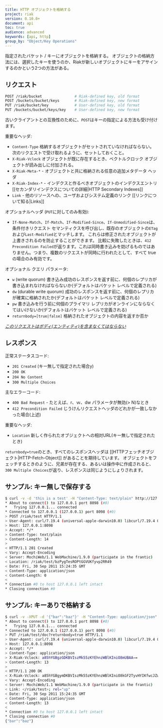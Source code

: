 ```yaml
---
title: HTTP オブジェクトを格納する
project: riak
version: 0.10.0+
document: api
toc: true
audience: advanced
keywords: [api, http]
group_by: "Object/Key Operations"
---
```


指定されたバケット / キーにオブジェクトを格納する。
オブジェクトの格納方法には、選択したキーを使うのか、Riakが新しいオブジェクトにキーをアサインするのかという2つの方法がある。

## リクエスト

```bash
POST /riak/bucket               # Riak-defined key, old format
POST /buckets/bucket/keys       # Riak-defined key, new format
PUT /riak/bucket/key            # User-defined key, old format
PUT /buckets/bucket/keys/key    # User-defined key, new format
```

古いクライアントとの互換性のために、`POST`はキーの指定による方法も受け付けます。

重要なヘッダ:

* `Content-Type` 格納するオブジェクトがセットされていなければならない。次のリクエストで受け取れるように、セットしておくこと。
* `X-Riak-Vclock` オブジェクトが既に存在するとき、ベクトルクロック オブジェクトが読み出しに付加される。
* `X-Riak-Meta-*` - オブジェクトと共に格納される任意の追加メタデータ ヘッダ
* `X-Riak-Index-*` - インデクスと作るべきオブジェクトのインデクスエントリ
[[セカンダリインデクスについての詳細|HTTP Secondary Indexes]]
* `Link` - 他のリソースへの、ユーザおよびシステム定義のリンク [[リンクについて知る|Links]]

オプショナルヘッダ (`PUT`に対してのみ有効):

* `If-None-Match`、`If-Match`、`If-Modified-Since`、`If-Unmodified-Since`は、条件付きリクエスト セマンティクスを呼び出し、既存のオブジェクトの`ETag`および`Last-Modified`とマッチします。
これらは修正されたオブジェクトが上書きされるのを防止することができます。
比較に失敗したときは、`412 Precondition Failed`が返ります。これは同時書き込みを妨げるものではありません。つまり、複数のリクエストが同時に行われたとして、すべて true の場合のみ有効です。

オプショナル クエリ パラメータ:

* `w` (write quorum) 書き込み成功のレスポンスを返す前に、何個のレプリカが書き込まれなければならないか(デフォルトはバケット レベルで定義される)
* `dw` (durable write quorum) 成功のレスポンスを返す前に、何個のレプリカが確実に格納されたか(デフォルトはバケット レベルで定義される)
* `pw` 書き込みを行う前に何個のプライマリ レプリカがオンラインにならなくてはいけないか(デフォルトはバケット レベルで定義される)
* `returnbody=[true|false]` 格納されたオブジェクトの内容を返すか否か

*<ins>このリクエストはボディ(エンティティ)を含まなくてはならない</ins>*

## レスポンス

正常ステータスコード:

* `201 Created` (キー無しで指定された場合y)
* `200 OK`
* `204 No Content`
* `300 Multiple Choices`

主なエラーコード:

* `400 Bad Request` - たとえば、r、ｗ、dw パラメータが無効(> N)なとき
* `412 Precondition Failed` じうけんリクエストヘッダのどれかが一致しなかった場合(上述)

重要なヘッダ:

* `Location` 新しく作られたオブジェクトへの相対URL(キー無しで指定されたとき)

`returnbody=true`のとき、すべてのレスポンスヘッダは [[HTTPフェッチオブジェクト|HTTP-Fetch-Object]] があることを期待しています。
オブジェクトをフェッチするときのように、兄弟が存在する、あるいは操作中に作成されると、`300 Multiple Choices`が返り、レスポンスは同じようにしょりされます。

## サンプル: キー無しで保存する

```bash
$ curl -v -d 'this is a test' -H "Content-Type: text/plain" http://127.0.0.1:8098/riak/test
* About to connect() to 127.0.0.1 port 8098 (#0)
*   Trying 127.0.0.1... connected
* Connected to 127.0.0.1 (127.0.0.1) port 8098 (#0)
> POST /riak/test HTTP/1.1
> User-Agent: curl/7.19.4 (universal-apple-darwin10.0) libcurl/7.19.4 OpenSSL/0.9.8l zlib/1.2.3
> Host: 127.0.0.1:8098
> Accept: */*
> Content-Type: text/plain
> Content-Length: 14
>
< HTTP/1.1 201 Created
< Vary: Accept-Encoding
< Server: MochiWeb/1.1 WebMachine/1.9.0 (participate in the frantic)
< Location: /riak/test/bzPygTesROPtGGVUKfyvp2RR49
< Date: Fri, 30 Sep 2011 15:24:35 GMT
< Content-Type: application/json
< Content-Length: 0
<
* Connection #0 to host 127.0.0.1 left intact
* Closing connection #0
```

## サンプル: キーありで格納する

```bash
$ curl -v -XPUT -d '{"bar":"baz"}' -H "Content-Type: application/json" -H "X-Riak-Vclock: a85hYGBgzGDKBVIszMk55zKYEhnzWBlKIniO8mUBAA==" http://127.0.0.1:8098/riak/test/doc?returnbody=true
* About to connect() to 127.0.0.1 port 8098 (#0)
*   Trying 127.0.0.1... connected
* Connected to 127.0.0.1 (127.0.0.1) port 8098 (#0)
> PUT /riak/test/doc?returnbody=true HTTP/1.1
> User-Agent: curl/7.19.4 (universal-apple-darwin10.0) libcurl/7.19.4 OpenSSL/0.9.8l zlib/1.2.3
> Host: 127.0.0.1:8098
> Accept: */*
> Content-Type: application/json
> X-Riak-Vclock: a85hYGBgzGDKBVIszMk55zKYEhnzWBlKIniO8mUBAA==
> Content-Length: 13
>
< HTTP/1.1 200 OK
< X-Riak-Vclock: a85hYGBgymDKBVIszMk55zKYEhnzWBlKIniO8kGF2TyvHYIKfwcJZwEA
< Vary: Accept-Encoding
< Server: MochiWeb/1.1 WebMachine/1.9.0 (participate in the frantic)
< Link: </riak/test>; rel="up"
< Date: Fri, 30 Sep 2011 15:24:35 GMT
< Content-Type: application/json
< Content-Length: 13
<
* Connection #0 to host 127.0.0.1 left intact
* Closing connection #0
{"bar":"baz"}
```
